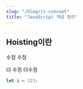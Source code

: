 ```yaml
---
slug: "/blog/js-concept"
title: "JavaScript 개념 정리"
---
```


## Hoisting이란

수정 수정

더 수정 더수정

```javascript
let i = 123;
```
